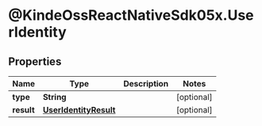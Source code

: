 # @KindeOssReactNativeSdk05x.UserIdentity

## Properties

Name | Type | Description | Notes
------------ | ------------- | ------------- | -------------
**type** | **String** |  | [optional] 
**result** | [**UserIdentityResult**](UserIdentityResult.md) |  | [optional] 


